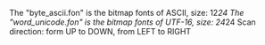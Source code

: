 The "byte_ascii.fon" is the bitmap fonts of ASCII, size: 12*24
The "word_unicode.fon" is the bitmap fonts of UTF-16, size: 24*24
Scan direction: form UP to DOWN, from LEFT to RIGHT
